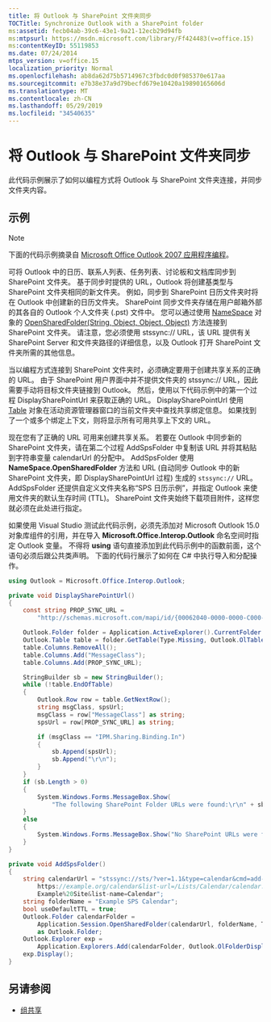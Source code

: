 ```yaml
---
title: 将 Outlook 与 SharePoint 文件夹同步
TOCTitle: Synchronize Outlook with a SharePoint folder
ms:assetid: fecb04ab-39c6-43e1-9a21-12ecb29d94fb
ms:mtpsurl: https://msdn.microsoft.com/library/Ff424483(v=office.15)
ms:contentKeyID: 55119853
ms.date: 07/24/2014
mtps_version: v=office.15
localization_priority: Normal
ms.openlocfilehash: ab8da62d75b5714967c3fbdc0d0f985370e617aa
ms.sourcegitcommit: e7b38e37a9d79becfd679e10420a19890165606d
ms.translationtype: MT
ms.contentlocale: zh-CN
ms.lasthandoff: 05/29/2019
ms.locfileid: "34540635"
---
```

# <a name="synchronize-outlook-with-a-sharepoint-folder"></a>将 Outlook 与 SharePoint 文件夹同步

此代码示例展示了如何以编程方式将 Outlook 与 SharePoint 文件夹连接，并同步文件夹内容。

## <a name="example"></a>示例

> [!NOTE] 
> 下面的代码示例摘录自 [Microsoft Office Outlook 2007 应用程序编程](https://www.amazon.com/gp/product/0735622493?ie=UTF8&tag=msmsdn-20&linkCode=as2&camp=1789&creative=9325&creativeASIN=0735622493)。

可将 Outlook 中的日历、联系人列表、任务列表、讨论板和文档库同步到 SharePoint 文件夹。 基于同步时提供的 URL，Outlook 将创建基类型与 SharePoint 文件夹相同的新文件夹。 例如，同步到 SharePoint 日历文件夹时将在 Outlook 中创建新的日历文件夹。 SharePoint 同步文件夹存储在用户邮箱外部的其各自的 Outlook 个人文件夹 (.pst) 文件中。 您可以通过使用 [NameSpace](https://msdn.microsoft.com/library/bb610157\(v=office.15\)) 对象的 [OpenSharedFolder(String, Object, Object, Object)](https://msdn.microsoft.com/library/bb645857\(v=office.15\)) 方法连接到 SharePoint 文件夹。 请注意，您必须使用 stssync:// URL，该 URL 提供有关 SharePoint Server 和文件夹路径的详细信息，以及 Outlook 打开 SharePoint 文件夹所需的其他信息。

当以编程方式连接到 SharePoint 文件夹时，必须确定要用于创建共享关系的正确的 URL。 由于 SharePoint 用户界面中并不提供文件夹的 stssync:// URL，因此需要手动将目标文件夹链接到 Outlook。 然后，使用以下代码示例中的第一个过程 DisplaySharePointUrl 来获取正确的 URL。 DisplaySharePointUrl 使用 [Table](https://msdn.microsoft.com/library/bb652856\(v=office.15\)) 对象在活动资源管理器窗口的当前文件夹中查找共享绑定信息。 如果找到了一个或多个绑定上下文，则将显示所有可用共享上下文的 URL。

现在您有了正确的 URL 可用来创建共享关系。 若要在 Outlook 中同步新的 SharePoint 文件夹，请在第二个过程 AddSpsFolder 中复制该 URL 并将其粘贴到字符串变量 calendarUrl 的分配中。 AddSpsFolder 使用 **NameSpace.OpenSharedFolder** 方法和 URL (自动同步 Outlook 中的新 SharePoint 文件夹，即 DisplaySharePointUrl 过程) 生成的 `stssync://` URL。 AddSpsFolder 还提供自定义文件夹名称“SPS 日历示例”，并指定 Outlook 来使用文件夹的默认生存时间 (TTL)。 SharePoint 文件夹始终下载项目附件，这样您就必须在此处进行指定。

如果使用 Visual Studio 测试此代码示例，必须先添加对 Microsoft Outlook 15.0 对象库组件的引用，并在导入 **Microsoft.Office.Interop.Outlook** 命名空间时指定 Outlook 变量。 不得将 **using** 语句直接添加到此代码示例中的函数前面，这个语句必须后跟公共类声明。 下面的代码行展示了如何在 C\# 中执行导入和分配操作。

```csharp
using Outlook = Microsoft.Office.Interop.Outlook;
```


```csharp
private void DisplaySharePointUrl()
{
    const string PROP_SYNC_URL = 
        "http://schemas.microsoft.com/mapi/id/{00062040-0000-0000-C000-000000000046}/8A24001E";

    Outlook.Folder folder = Application.ActiveExplorer().CurrentFolder as Outlook.Folder;
    Outlook.Table table = folder.GetTable(Type.Missing, Outlook.OlTableContents.olHiddenItems);
    table.Columns.RemoveAll();
    table.Columns.Add("MessageClass");
    table.Columns.Add(PROP_SYNC_URL);

    StringBuilder sb = new StringBuilder();
    while (!table.EndOfTable)
    {
        Outlook.Row row = table.GetNextRow();
        string msgClass, spsUrl;
        msgClass = row["MessageClass"] as string;
        spsUrl = row[PROP_SYNC_URL] as string;

        if (msgClass == "IPM.Sharing.Binding.In")
        {
            sb.Append(spsUrl);
            sb.Append("\r\n");
        }
    }
    if (sb.Length > 0)
    {
        System.Windows.Forms.MessageBox.Show(
            "The following SharePoint Folder URLs were found:\r\n" + sb.ToString());
    }
    else
    {
        System.Windows.Forms.MessageBox.Show("No SharePoint URLs were found in this folder.");
    }
}

private void AddSpsFolder()
{
    string calendarUrl = "stssync://sts/?ver=1.1&type=calendar&cmd=add-folder&base-url=
        https://example.org/calendar&list-url=/Lists/Calendar/calendar.aspx&guid=&site-name=
        Example%20Site&list-name=Calendar";
    string folderName = "Example SPS Calendar";
    bool useDefaultTTL = true;
    Outlook.Folder calendarFolder =
        Application.Session.OpenSharedFolder(calendarUrl, folderName, Type.Missing, useDefaultTTL) 
        as Outlook.Folder;
    Outlook.Explorer exp =
        Application.Explorers.Add(calendarFolder, Outlook.OlFolderDisplayMode.olFolderDisplayNormal);
    exp.Display();
}
```

## <a name="see-also"></a>另请参阅

- [组共享](group-sharing.md)

